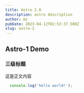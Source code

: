 ```yaml
---
title: Astro 2.0
description: astro description
author: mz
pubDate: 2023-04-12T02:53:37.508Z
slug: astro-2
---
```


## Astro-1 Demo

### 三级标题

这是正文内容

```javascript
  console.log('hello world!');
```